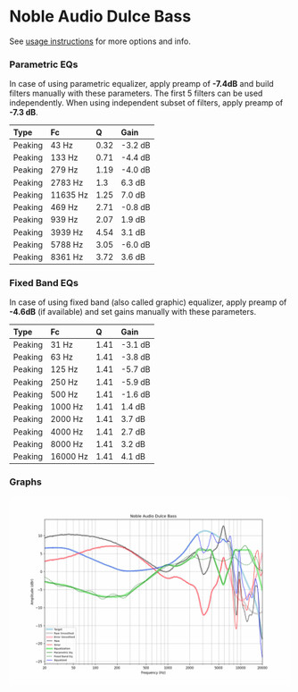 # Noble Audio Dulce Bass
See [usage instructions](https://github.com/jaakkopasanen/AutoEq#usage) for more options and info.

### Parametric EQs
In case of using parametric equalizer, apply preamp of **-7.4dB** and build filters manually
with these parameters. The first 5 filters can be used independently.
When using independent subset of filters, apply preamp of **-7.3 dB**.

| Type    | Fc       |    Q | Gain    |
|:--------|:---------|:-----|:--------|
| Peaking | 43 Hz    | 0.32 | -3.2 dB |
| Peaking | 133 Hz   | 0.71 | -4.4 dB |
| Peaking | 279 Hz   | 1.19 | -4.0 dB |
| Peaking | 2783 Hz  | 1.3  | 6.3 dB  |
| Peaking | 11635 Hz | 1.25 | 7.0 dB  |
| Peaking | 469 Hz   | 2.71 | -0.8 dB |
| Peaking | 939 Hz   | 2.07 | 1.9 dB  |
| Peaking | 3939 Hz  | 4.54 | 3.1 dB  |
| Peaking | 5788 Hz  | 3.05 | -6.0 dB |
| Peaking | 8361 Hz  | 3.72 | 3.6 dB  |

### Fixed Band EQs
In case of using fixed band (also called graphic) equalizer, apply preamp of **-4.6dB**
(if available) and set gains manually with these parameters.

| Type    | Fc       |    Q | Gain    |
|:--------|:---------|:-----|:--------|
| Peaking | 31 Hz    | 1.41 | -3.1 dB |
| Peaking | 63 Hz    | 1.41 | -3.8 dB |
| Peaking | 125 Hz   | 1.41 | -5.7 dB |
| Peaking | 250 Hz   | 1.41 | -5.9 dB |
| Peaking | 500 Hz   | 1.41 | -1.6 dB |
| Peaking | 1000 Hz  | 1.41 | 1.4 dB  |
| Peaking | 2000 Hz  | 1.41 | 3.7 dB  |
| Peaking | 4000 Hz  | 1.41 | 2.7 dB  |
| Peaking | 8000 Hz  | 1.41 | 3.2 dB  |
| Peaking | 16000 Hz | 1.41 | 4.1 dB  |

### Graphs
![](./Noble%20Audio%20Dulce%20Bass.png)